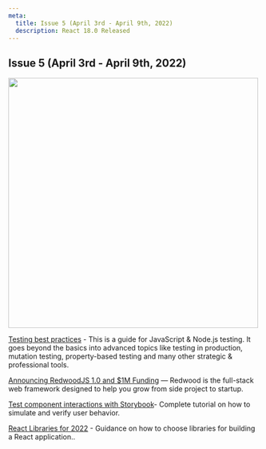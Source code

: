 ```yaml
---
meta:
  title: Issue 5 (April 3rd - April 9th, 2022)
  description: React 18.0 Released
---
```


## Issue 5 (April 3rd - April 9th, 2022)

<a href="https://github.com/goldbergyoni/javascript-testing-best-practices"><img src="https://github.com/goldbergyoni/javascript-testing-best-practices/raw/master/assets/jtbp-header-blue.png" width="500"/></a>

[Testing best practices](https://github.com/goldbergyoni/javascript-testing-best-practices) - This is a guide for JavaScript & Node.js testing. It goes beyond the basics into advanced topics like testing in production, mutation testing, property-based testing and many other strategic & professional tools.

[Announcing RedwoodJS 1.0 and $1M Funding](https://tom.preston-werner.com/2022/04/04/redwood-v1-and-funding.html) — Redwood is the full-stack web framework designed to help you grow from side project to startup.

[Test component interactions with Storybook](https://storybook.js.org/blog/test-component-interactions-with-storybook/)- Complete tutorial on how to simulate and verify user behavior.

[React Libraries for 2022](https://www.robinwieruch.de/react-libraries/) - Guidance on how to choose libraries for building a React application..
